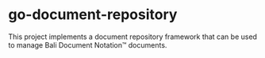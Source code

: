 # go-document-repository
This project implements a document repository framework that can be used to manage Bali Document Notation™ documents.
